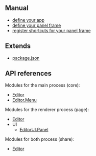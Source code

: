 ## Manual

  * [define your app](manual/define-your-app.md)
  * [define your panel frame](manual/define-your-panel-frame.md)
  * [register shortcuts for your panel frame](manual/register-shortcuts.md)

## Extends

  * [package.json](extends/package-json.md)

## API references

Modules for the main process (core):

  * [Editor](api/core/editor.md)
  * [Editor.Menu](api/core/editor-menu.md)

Modules for the renderer process (page):

  * [Editor](api/page/editor.md)
  * UI
    * [EditorUI.Panel](api/page/ui/panel.md)

Modules for both process (share):

  * [Editor](api/share/editor.md)
